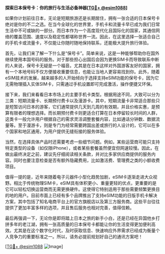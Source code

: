**探索日本保号卡：你的旅行与生活必备神器[[TG💪+ @esim1088](https://t.me/s/esim1088)]**

如果你计划前往日本，无论是短期旅游还是长期居住，拥有一张合适的日本保号卡绝对是你的不二之选。在当今全球化的世界里，手机卡和流量卡早已成为我们日常生活中不可或缺的一部分。而日本作为一个高度现代化且国际化的国家，其通信网络的覆盖范围、速度以及稳定性都堪称世界一流。因此，在这里选择一张适合自己的手机卡或流量卡，不仅能让你随时随地保持联系，还能极大提升旅行体验。

首先，让我们来了解一下什么是“保号卡”。简单来说，这是一种能够帮助你在国外继续使用本国号码的服务。对于那些担心出国后会因为更换SIM卡而导致联系中断的人来说，保号卡无疑是一个福音。尤其是在日本这样对外国游客友好的国家，拥有一个本地号码不仅方便接收重要信息，也能让当地人更容易找到你。此外，随着eSIM技术的发展，越来越多的人开始倾向于选择支持eSIM功能的保号卡，因为它无需物理插入实体SIM卡，只需通过手机设置即可完成激活，操作便捷又环保。

接下来，我们来看看日本市场上的主要手机卡类型。根据用途不同，大致可以分为三类：短期流量卡、长期预付费卡以及漫游卡。其中，短期流量卡非常适合那些只是短暂访问日本的游客，它们通常提供几天到几周的有效期，并且价格实惠，是预算有限者的理想选择。而长期预付费卡则更适合打算在日本停留较长时间的人群，这类卡一般允许用户根据自己的需求灵活调整套餐内容，比如通话分钟数、数据流量等。至于漫游卡，则是专门为经常需要跨国出差或旅行的人设计的，它可以在多个国家和地区通用，为用户提供无缝衔接的服务体验。

当然，在选择具体产品时还需要考虑一些细节问题。例如，某些运营商可能只支持特定类型的设备（如仅限iPhone），或者某些套餐虽然便宜但网速较慢。因此，在做出最终决定之前，建议先仔细阅读相关条款，并对比多家供应商提供的服务内容。同时也要注意检查是否有额外隐藏费用，比如激活费、管理费之类的小额收费项目。

值得一提的是，近年来随着电子元器件小型化趋势加剧，eSIM卡逐渐走进大众视野。相比于传统物理SIM卡，eSIM具有体积更小、重量更轻的优点，更重要的是它可以轻松切换运营商而无需更换硬件。这使得它特别适用于那些需要频繁更换目的地的用户。目前市面上已经有多个品牌推出了支持eSIM功能的日版手机卡解决方案，其中包括了知名电商平台上的官方旗舰店以及第三方服务商。这些平台往往提供了更加丰富多样的选项，并且售后服务也相对完善，值得信赖。

最后再强调一下，无论你是即将踏上日本之旅的新手小白，还是已经在异国他乡打拼多年的老江湖，拥有一张高质量的日本保号卡都能让你的生活变得更加便利高效。尤其是在这个数字化时代，及时获取信息、快速响应外界需求已经成为衡量个人竞争力的重要标准之一。所以，请务必提前规划好自己的通讯方案吧！

[[TG💪+ @esim1088](https://t.me/s/esim1088) ![Image](https://i.postimg.cc/4NQfJmqS/Snipaste-2025-05-13-00-14-12.png)]